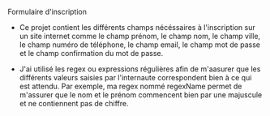 Formulaire d'inscription

- Ce projet contient les différents champs nécéssaires à l'inscription sur un site internet comme le champ prénom, le champ nom, le champ ville, le champ numéro de téléphone, le champ email, le champ mot de passe et le champ confirmation du mot de passe.

- J'ai utilisé les regex ou expressions régulières afin de m'aasurer que les différents valeurs saisies par l'internaute correspondent bien à ce qui est attendu. Par exemple, ma regex nommé regexName permet de m'assurer que le nom et le prénom commencent bien par une majuscule et ne contiennent pas de chiffre.
